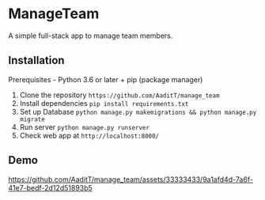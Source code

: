# ManageTeam
A simple full-stack app to manage team members.


## Installation

Prerequisites - Python 3.6 or later + pip (package manager)

1. Clone the repository `https://github.com/AaditT/manage_team`
2. Install dependencies `pip install requirements.txt`
3. Set up Database `python manage.py makemigrations && python manage.py migrate`
4. Run server `python manage.py runserver`
5. Check web app at `http://localhost:8000/`

## Demo



https://github.com/AaditT/manage_team/assets/33333433/9a1afd4d-7a6f-41e7-bedf-2d12d51893b5

